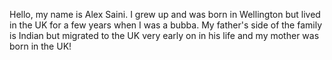 Hello, my name is Alex Saini. I grew up and was born in Wellington but lived in the UK for a few years when I was a bubba. My father's side of the family is Indian but migrated to the UK very early on in his life and my mother was born in the UK!